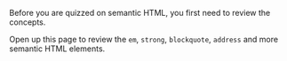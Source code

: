 Before you are quizzed on semantic HTML, you first need to review the concepts.

Open up this page to review the `em`, `strong`, `blockquote`, `address` and more semantic HTML elements.
